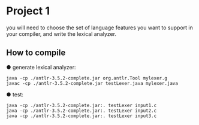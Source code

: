# Project 1
you will need to choose the set of language features you want to support in your compiler, and write the lexical analyzer.

## How to compile

● generate lexical analyzer:
    
    java -cp ./antlr-3.5.2-complete.jar org.antlr.Tool mylexer.g
    javac -cp ./antlr-3.5.2-complete.jar testLexer.java mylexer.java
    
● test:
    
    java -cp ./antlr-3.5.2-complete.jar:. testLexer input1.c
    java -cp ./antlr-3.5.2-complete.jar:. testLexer input2.c
    java -cp ./antlr-3.5.2-complete.jar:. testLexer input3.c
